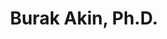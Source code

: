 ---
title: "Burak Akin, Ph.D."
presenter_id: burak_akin
layout: member_all_publications
permalink: /member_full_publications/:presenter_id/
---